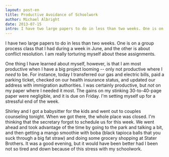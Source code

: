 ```yaml
---
layout: post-en
title: Productive Avoidance of Schoolwork
author: Michael Albright
date: 2013-07-15
intro: I have two large papers to do in less than two weeks. One is on a group process class that I had during a week in June, and the other is about conflict resolution. I am really torturing myself about these assignments.
---
```

I have two large papers to do in less than two weeks. One is on a group process class that I had during a week in June, and the other is about conflict resolution. I am really torturing myself about these assignments.

One thing I have learned about myself, however, is that I am most productive when I have a big project looming -- only not productive where I *need* to be. For instance, today I transferred our gas and electric bills, paid a parking ticket, checked on our health insurance status, and updated our address with immigration authorities. I was certainly productive, but *not* on my paper where I needed it most. The gains on my stinking 30-to-40-page paper were negligible, and it is due on Friday. I'm setting myself up for a stressful end of the week.

Shirley and I got a babysitter for the kids and went out to couples counseling tonight. When we got there, the whole place was closed. I'm thinking that the secretary forgot to schedule us for this week. We went ahead and took advantage of the time by going to the park and talking a bit, and then getting a mango smoothie with boba (black tapioca balls that you suck through a big fat straw) and doing some grocery shopping at Stater Brothers. It was a good evening, but it would have been better had I been not so tired and down because of this stress with my schoolwork.